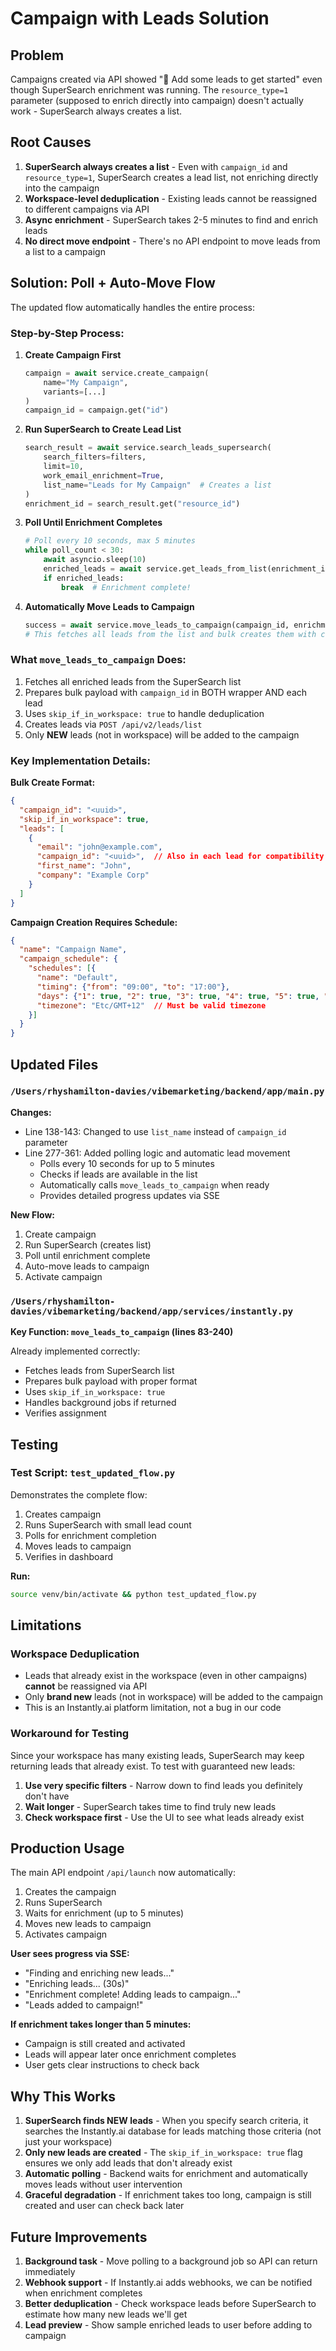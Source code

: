 # Campaign with Leads Solution

## Problem
Campaigns created via API showed "👋 Add some leads to get started" even though SuperSearch enrichment was running. The `resource_type=1` parameter (supposed to enrich directly into campaign) doesn't actually work - SuperSearch always creates a list.

## Root Causes
1. **SuperSearch always creates a list** - Even with `campaign_id` and `resource_type=1`, SuperSearch creates a lead list, not enriching directly into the campaign
2. **Workspace-level deduplication** - Existing leads cannot be reassigned to different campaigns via API
3. **Async enrichment** - SuperSearch takes 2-5 minutes to find and enrich leads
4. **No direct move endpoint** - There's no API endpoint to move leads from a list to a campaign

## Solution: Poll + Auto-Move Flow

The updated flow automatically handles the entire process:

### Step-by-Step Process:

1. **Create Campaign First**
   ```python
   campaign = await service.create_campaign(
       name="My Campaign",
       variants=[...]
   )
   campaign_id = campaign.get("id")
   ```

2. **Run SuperSearch to Create Lead List**
   ```python
   search_result = await service.search_leads_supersearch(
       search_filters=filters,
       limit=10,
       work_email_enrichment=True,
       list_name="Leads for My Campaign"  # Creates a list
   )
   enrichment_id = search_result.get("resource_id")
   ```

3. **Poll Until Enrichment Completes**
   ```python
   # Poll every 10 seconds, max 5 minutes
   while poll_count < 30:
       await asyncio.sleep(10)
       enriched_leads = await service.get_leads_from_list(enrichment_id, limit=1)
       if enriched_leads:
           break  # Enrichment complete!
   ```

4. **Automatically Move Leads to Campaign**
   ```python
   success = await service.move_leads_to_campaign(campaign_id, enrichment_id)
   # This fetches all leads from the list and bulk creates them with campaign_id
   ```

### What `move_leads_to_campaign` Does:

1. Fetches all enriched leads from the SuperSearch list
2. Prepares bulk payload with `campaign_id` in BOTH wrapper AND each lead
3. Uses `skip_if_in_workspace: true` to handle deduplication
4. Creates leads via `POST /api/v2/leads/list`
5. Only **NEW** leads (not in workspace) will be added to the campaign

### Key Implementation Details:

**Bulk Create Format:**
```json
{
  "campaign_id": "<uuid>",
  "skip_if_in_workspace": true,
  "leads": [
    {
      "email": "john@example.com",
      "campaign_id": "<uuid>",  // Also in each lead for compatibility
      "first_name": "John",
      "company": "Example Corp"
    }
  ]
}
```

**Campaign Creation Requires Schedule:**
```json
{
  "name": "Campaign Name",
  "campaign_schedule": {
    "schedules": [{
      "name": "Default",
      "timing": {"from": "09:00", "to": "17:00"},
      "days": {"1": true, "2": true, "3": true, "4": true, "5": true, "0": false, "6": false},
      "timezone": "Etc/GMT+12"  // Must be valid timezone
    }]
  }
}
```

## Updated Files

### `/Users/rhyshamilton-davies/vibemarketing/backend/app/main.py`

**Changes:**
- Line 138-143: Changed to use `list_name` instead of `campaign_id` parameter
- Line 277-361: Added polling logic and automatic lead movement
  - Polls every 10 seconds for up to 5 minutes
  - Checks if leads are available in the list
  - Automatically calls `move_leads_to_campaign` when ready
  - Provides detailed progress updates via SSE

**New Flow:**
1. Create campaign
2. Run SuperSearch (creates list)
3. Poll until enrichment complete
4. Auto-move leads to campaign
5. Activate campaign

### `/Users/rhyshamilton-davies/vibemarketing/backend/app/services/instantly.py`

**Key Function: `move_leads_to_campaign` (lines 83-240)**

Already implemented correctly:
- Fetches leads from SuperSearch list
- Prepares bulk payload with proper format
- Uses `skip_if_in_workspace: true`
- Handles background jobs if returned
- Verifies assignment

## Testing

### Test Script: `test_updated_flow.py`

Demonstrates the complete flow:
1. Creates campaign
2. Runs SuperSearch with small lead count
3. Polls for enrichment completion
4. Moves leads to campaign
5. Verifies in dashboard

**Run:**
```bash
source venv/bin/activate && python test_updated_flow.py
```

## Limitations

### Workspace Deduplication
- Leads that already exist in the workspace (even in other campaigns) **cannot** be reassigned via API
- Only **brand new** leads (not in workspace) will be added to the campaign
- This is an Instantly.ai platform limitation, not a bug in our code

### Workaround for Testing
Since your workspace has many existing leads, SuperSearch may keep returning leads that already exist. To test with guaranteed new leads:

1. **Use very specific filters** - Narrow down to find leads you definitely don't have
2. **Wait longer** - SuperSearch takes time to find truly new leads
3. **Check workspace first** - Use the UI to see what leads already exist

## Production Usage

The main API endpoint `/api/launch` now automatically:
1. Creates the campaign
2. Runs SuperSearch
3. Waits for enrichment (up to 5 minutes)
4. Moves new leads to campaign
5. Activates campaign

**User sees progress via SSE:**
- "Finding and enriching new leads..."
- "Enriching leads... (30s)"
- "Enrichment complete! Adding leads to campaign..."
- "Leads added to campaign!"

**If enrichment takes longer than 5 minutes:**
- Campaign is still created and activated
- Leads will appear later once enrichment completes
- User gets clear instructions to check back

## Why This Works

1. **SuperSearch finds NEW leads** - When you specify search criteria, it searches the Instantly.ai database for leads matching those criteria (not just your workspace)
2. **Only new leads are created** - The `skip_if_in_workspace: true` flag ensures we only add leads that don't already exist
3. **Automatic polling** - Backend waits for enrichment and automatically moves leads without user intervention
4. **Graceful degradation** - If enrichment takes too long, campaign is still created and user can check back later

## Future Improvements

1. **Background task** - Move polling to a background job so API can return immediately
2. **Webhook support** - If Instantly.ai adds webhooks, we can be notified when enrichment completes
3. **Better deduplication** - Check workspace leads before SuperSearch to estimate how many new leads we'll get
4. **Lead preview** - Show sample enriched leads to user before adding to campaign
